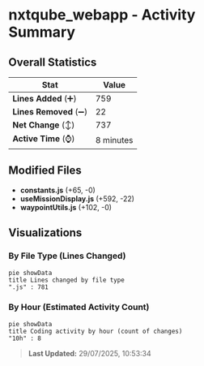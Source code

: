 # nxtqube_webapp - Activity Summary 

## Overall Statistics

| Stat                   | Value                                                             |
| ---------------------- | ----------------------------------------------------------------- |
| **Lines Added** (➕)   | 759                                          |
| **Lines Removed** (➖) | 22                                        |
| **Net Change** (↕)    | 737                |
| **Active Time** (⌚)   | 8 minutes |


## Modified Files
- **constants.js** (+65, -0)
- **useMissionDisplay.js** (+592, -22)
- **waypointUtils.js** (+102, -0)

## Visualizations

### By File Type (Lines Changed)

```mermaid
pie showData
title Lines changed by file type
".js" : 781
```

### By Hour (Estimated Activity Count)

```mermaid
pie showData
title Coding activity by hour (count of changes)
"10h" : 8
```


> **Last Updated:** 29/07/2025, 10:53:34